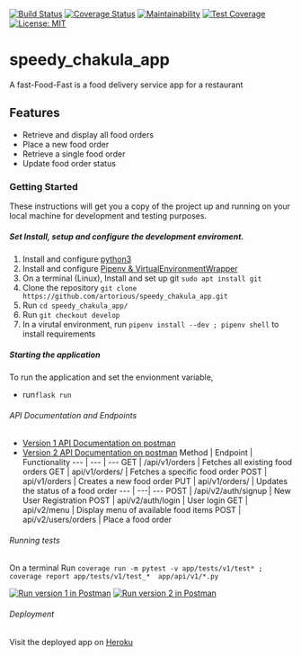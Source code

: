 [![Build Status](https://travis-ci.com/artorious/speedy_chakula_app.svg?branch=ch-improve-config-settings-160485668)](https://travis-ci.com/artorious/speedy_chakula_app) 
[![Coverage Status](https://coveralls.io/repos/github/artorious/speedy_chakula_app/badge.svg?branch=develop)](https://coveralls.io/github/artorious/speedy_chakula_app?branch=develop)
[![Maintainability](https://api.codeclimate.com/v1/badges/a198b1caf23489ac1f6d/maintainability)](https://codeclimate.com/github/artorious/speedy_chakula_app/maintainability)
[![Test Coverage](https://api.codeclimate.com/v1/badges/a99a88d28ad37a79dbf6/test_coverage)](https://codeclimate.com/github/codeclimate/codeclimate/test_coverage) 
[![License: MIT](https://img.shields.io/badge/License-MIT-yellow.svg)](https://opensource.org/licenses/MIT)

# speedy_chakula_app
A fast-Food-Fast is a food delivery service app for a restaurant

## Features
* Retrieve and display all food orders 
* Place a new food order
* Retrieve a single food order
* Update food order status

### Getting Started
These instructions will get you a copy of the project up and running on your local machine for development and testing purposes.

##### Set Install, setup and configure the development enviroment.

1. Install and configure [python3](https://www.python.org/download/releases/3.6.4/)
2. Install and configure [Pipenv & VirtualEnvironmentWrapper](http://docs.python-guide.org/en/latest/dev/virtualenvs/)
3. On a  terminal (Linux), Install and set up git `sudo apt install git` 
4. Clone the repository `git clone https://github.com/artorious/speedy_chakula_app.git`
5. Run `cd speedy_chakula_app/`
6. Run `git checkout develop`
7. In a virutal environment, run `pipenv install --dev ; pipenv shell` to install requirements
##### Starting the application
To run the application and set the envionment variable, 

* run`flask run`

###### API Documentation and Endpoints

* [Version 1 API Documentation on postman](https://documenter.getpostman.com/view/3796196/RWaPskzj)
* [Version 2 API Documentation on postman](https://documenter.getpostman.com/view/3796196/RWgnWKjr)
Method | Endpoint | Functionality
--- | --- | ---
GET | /api/v1/orders | Fetches all existing food orders
GET | api/v1/orders/<orderid> | Fetches a specific food order
POST | api/v1/orders | Creates a new food order
PUT  | api/v1/orders/<orderid> | Updates the status of a food order
--- | ---| ---
POST | /api/v2/auth/signup | New User Registration
POST | api/v2/auth/login | User login
GET | api/v2/menu | Display menu of available food items
POST  | api/v2/users/orders | Place a food order

  
###### Running tests

On a terminal Run `coverage run -m pytest -v app/tests/v1/test* ; coverage report app/tests/v1/test_*  app/api/v1/*.py `

[![Run version 1 in Postman](https://run.pstmn.io/button.svg)](https://app.getpostman.com/run-collection/dbfd44a4306fe46d66a4)
[![Run version 2 in Postman](https://run.pstmn.io/button.svg)](https://app.getpostman.com/run-collection/f3b5dc9264f6b857b13c)
###### Deployment
Visit the deployed app on [Heroku](https://speedy-chakula-api-heroku.herokuapp.com/api/v1)
